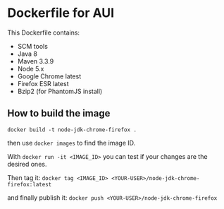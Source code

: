 # Dockerfile for AUI

This Dockerfile contains:

* SCM tools
* Java 8
* Maven 3.3.9
* Node 5.x
* Google Chrome latest
* Firefox ESR latest
* Bzip2 (for PhantomJS install)

## How to build the image
```
docker build -t node-jdk-chrome-firefox .
```

then use `docker images` to find the image ID.

With `docker run -it <IMAGE_ID>` you can test if your changes are the desired ones.

Then tag it: `docker tag <IMAGE_ID> <YOUR-USER>/node-jdk-chrome-firefox:latest`

and finally publish it: `docker push <YOUR-USER>/node-jdk-chrome-firefox`
